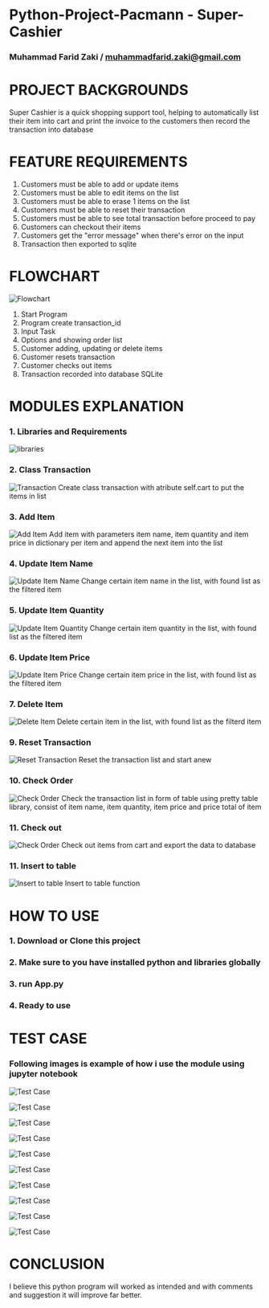 # Python-Project-Pacmann - Super-Cashier
### Muhammad Farid Zaki / muhammadfarid.zaki@gmail.com

# PROJECT BACKGROUNDS
Super Cashier is a quick shopping support tool, helping to automatically list their item into cart and print the invoice to the customers then record the transaction into database

# FEATURE REQUIREMENTS
1. Customers must be able to add or update items
2. Customers must be able to edit items on the list
3. Customers must be able to erase 1 items on the list
4. Customers must be able to reset their transaction
5. Customers must be able to see total transaction before proceed to pay
6. Customers can checkout their items
7. Customers get the "error message" when there's error on the input
8. Transaction then exported to sqlite

# FLOWCHART
![Flowchart](img/flowchart.png)
1. Start Program
2. Program create transaction_id
3. Input Task
4. Options and showing order list
5. Customer adding, updating or delete items
6. Customer resets transaction
7. Customer checks out items 
8. Transaction recorded into database SQLite

# MODULES EXPLANATION

### 1. Libraries and Requirements
![libraries](img/functions/libraries.png)

### 2. Class Transaction
![Transaction](https://github.com/nuralamsaputra/Cashier-Project/blob/master/img/02.%20class%20Transaction.png)
Create class transaction with atribute self.cart to put the items in list

### 3. Add Item
![Add Item](img/functions/add_item.png)
Add item with parameters item name, item quantity and item price in dictionary per item and append the next item into the list

### 4. Update Item Name
![Update Item Name](img/functions/update_name.png)
Change certain item name in the list, with found list as the filtered item 

### 5. Update Item Quantity
![Update Item Quantity](img/functions/update_amount.png)
Change certain item quantity in the list, with found list as the filtered item

### 6. Update Item Price
![Update Item Price](img/functions/update_price.png)
Change certain item price in the list, with found list as the filtered item

### 7. Delete Item
![Delete Item](img/functions/delete_item.png)
Delete certain item in the list, with found list as the filterd item

### 9. Reset Transaction
![Reset Transaction](img/functions/reset_transaction.png)
Reset the transaction list and start anew

### 10. Check Order
![Check Order](img/functions/check_order.png)
Check the transaction list in form of table using pretty table library, consist of item name, item quantity, item price and price total of item

### 11. Check out
![Check Order](img/functions/check_out.png)
Check out items from cart and export the data to database

### 11. Insert to table
![Insert to table](img/functions/insert_to_table.png)
Insert to table function


# HOW TO USE 

### 1. Download or Clone this project
### 2. Make sure to you have installed python and libraries globally
### 3. run App.py
### 4. Ready to use

# TEST CASE

### Following images is example of how i use the module using jupyter notebook

![Test Case](img/test_cases/run_script.png)

![Test Case](img/test_cases/run_1.png)

![Test Case](img/test_cases/run_2.png)

![Test Case](img/test_cases/run_3.png)

![Test Case](img/test_cases/run_4.png)

![Test Case](img/test_cases/run_5.png)

![Test Case](img/test_cases/run_6.png)

![Test Case](img/test_cases/run_7.png)

![Test Case](img/test_cases/run_8.png)

![Test Case](img/test_cases/run_9.png)

# CONCLUSION

I believe this python program will worked as intended and with comments and suggestion it will improve far better.
